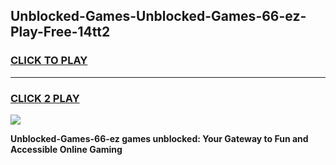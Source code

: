 
## Unblocked-Games-Unblocked-Games-66-ez​-Play-Free-14tt2
<h3>
<a href="https://premium76.site?title=Unblocked-Games-66-ez​&ref=18A1">CLICK TO PLAY</a></h3>
<hr>

<h3>
<a href="https://premium76.site?title=Unblocked-Games-66-ez​&ref=18A1">CLICK 2 PLAY</a>
  
</h3>

<a href="https://premium76.site?title=Unblocked-Games-66-ez​&ref=18A1"><img src="https://clearcache.store/games.png"></a>


**Unblocked-Games-66-ez​ games unblocked: Your Gateway to Fun and Accessible Online Gaming**
